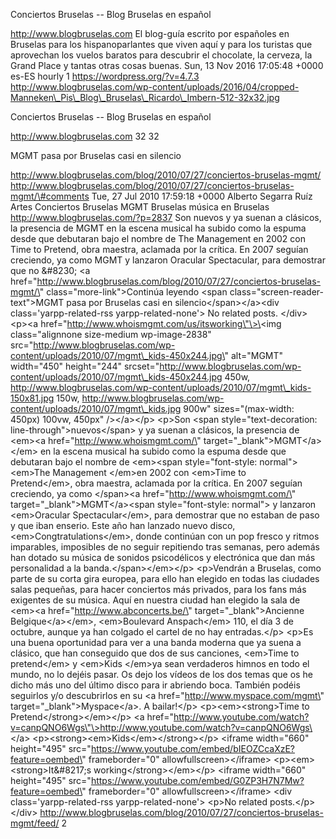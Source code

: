 Conciertos Bruselas -- Blog Bruselas en español

http://www.blogbruselas.com El blog-guía escrito por españoles en
Bruselas para los hispanoparlantes que viven aquí y para los turistas
que aprovechan los vuelos baratos para descubrir el chocolate, la
cerveza, la Grand Place y tantas otras cosas buenas. Sun, 13 Nov 2016
17:05:48 +0000 es-ES hourly 1 https://wordpress.org/?v=4.7.3
http://www.blogbruselas.com/wp-content/uploads/2016/04/cropped-Manneken\_Pis\_Blog\_Bruselas\_Ricardo\_Imbern-512-32x32.jpg

Conciertos Bruselas -- Blog Bruselas en español

http://www.blogbruselas.com 32 32

MGMT pasa por Bruselas casi en silencio

http://www.blogbruselas.com/blog/2010/07/27/conciertos-bruselas-mgmt/
http://www.blogbruselas.com/blog/2010/07/27/conciertos-bruselas-mgmt/\#comments
Tue, 27 Jul 2010 17:59:18 +0000 Alberto Segarra Ruíz Artes Conciertos
Bruselas MGMT Bruselas música en Bruselas
http://www.blogbruselas.com/?p=2837 Son nuevos y ya suenan a clásicos,
la presencia de MGMT en la escena musical ha subido como la espuma desde
que debutaran bajo el nombre de The Management en 2002 con Time to
Pretend, obra maestra, aclamada por la crítica. En 2007 seguían
creciendo, ya como MGMT y lanzaron Oracular Spectacular, para demostrar
que no &\#8230; \<a
href=\"http://www.blogbruselas.com/blog/2010/07/27/conciertos-bruselas-mgmt/\"
class=\"more-link\"\>Continúa leyendo \<span
class=\"screen-reader-text\"\>MGMT pasa por Bruselas casi en
silencio\</span\>\</a\>\<div class=\'yarpp-related-rss
yarpp-related-none\'\> No related posts. \</div\> \<p\>\<a
href=\"http://www.whoismgmt.com/us/itsworking\"\>\<img class=\"alignnone
size-medium wp-image-2838\"
src=\"http://www.blogbruselas.com/wp-content/uploads/2010/07/mgmt\_kids-450x244.jpg\"
alt=\"MGMT\" width=\"450\" height=\"244\"
srcset=\"http://www.blogbruselas.com/wp-content/uploads/2010/07/mgmt\_kids-450x244.jpg
450w,
http://www.blogbruselas.com/wp-content/uploads/2010/07/mgmt\_kids-150x81.jpg
150w,
http://www.blogbruselas.com/wp-content/uploads/2010/07/mgmt\_kids.jpg
900w\" sizes=\"(max-width: 450px) 100vw, 450px\" /\>\</a\>\</p\>
\<p\>Son \<span style=\"text-decoration: line-through\"\>nuevos\</span\>
y ya suenan a clásicos, la presencia de \<em\>\<a
href=\"http://www.whoismgmt.com/\" target=\"\_blank\"\>MGMT\</a\>\</em\>
en la escena musical ha subido como la espuma desde que debutaran bajo
el nombre de \<em\>\<span style=\"font-style: normal\"\>\<em\>The
Management \</em\>en 2002 con \<em\>Time to Pretend\</em\>, obra
maestra, aclamada por la crítica. En 2007 seguían creciendo, ya como
\</span\>\<a href=\"http://www.whoismgmt.com/\"
target=\"\_blank\"\>MGMT\</a\>\<span style=\"font-style: normal\"\> y
lanzaron \<em\>Oracular Spectacular\</em\>, para demostrar que no
estaban de paso y que iban enserio. Este año han lanzado nuevo disco,
\<em\>Congtratulations\</em\>, donde continúan con un pop fresco y
ritmos imparables, imposibles de no seguir repitiendo tras semanas, pero
además han dotado su música de sonidos psicodélicos y electrónica que
dan más personalidad a la banda.\</span\>\</em\>\</p\> \<p\>Vendrán a
Bruselas, como parte de su corta gira europea, para ello han elegido en
todas las ciudades salas pequeñas, para hacer conciertos más privados,
para los fans más exigentes de su música. Aquí en nuestra ciudad han
elegido la sala de \<em\>\<a href=\"http://www.abconcerts.be/\"
target=\"\_blank\"\>Ancienne Belgique\</a\>\</em\>, \<em\>Boulevard
Anspach\</em\> 110, el día 3 de octubre, aunque ya han colgado el cartel
de no hay entradas.\</p\> \<p\>Es una buena oportunidad para ver a una
banda moderna que ya suena a clásico, que han conseguido que dos de sus
canciones, \<em\>Time to pretend\</em\> y \<em\>Kids \</em\>ya sean
verdaderos himnos en todo el mundo, no lo dejéis pasar. Os dejo los
vídeos de los dos temas que os he dicho más uno del último disco para ir
abriendo boca. También podéis seguirlos y/o descubrirlos en su \<a
href=\"http://www.myspace.com/mgmt\" target=\"\_blank\"\>Myspace\</a\>.
A bailar!\</p\> \<p\>\<em\>\<strong\>Time to
Pretend\</strong\>\</em\>\</p\> \<a
href=\"http://www.youtube.com/watch?v=canpQNO6Wgs\"\>http://www.youtube.com/watch?v=canpQNO6Wgs\</a\>
\<p\>\<strong\>\<em\>Kids\</em\>\</strong\>\</p\> \<iframe width=\"660\"
height=\"495\"
src=\"https://www.youtube.com/embed/bIEOZCcaXzE?feature=oembed\"
frameborder=\"0\" allowfullscreen\>\</iframe\>
\<p\>\<em\>\<strong\>It&\#8217;s working\</strong\>\</em\>\</p\>
\<iframe width=\"660\" height=\"495\"
src=\"https://www.youtube.com/embed/G0ZP3H7N7Mw?feature=oembed\"
frameborder=\"0\" allowfullscreen\>\</iframe\> \<div
class=\'yarpp-related-rss yarpp-related-none\'\> \<p\>No related
posts.\</p\> \</div\>
http://www.blogbruselas.com/blog/2010/07/27/conciertos-bruselas-mgmt/feed/
2

